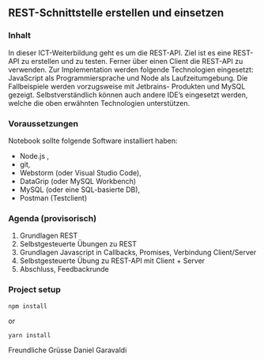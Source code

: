 ## REST-Schnittstelle erstellen und einsetzen
### Inhalt
In dieser ICT-Weiterbildung geht es um die REST-API. Ziel ist es eine REST-API zu erstellen und zu testen. Ferner über einen Client die REST-API zu verwenden. Zur Implementation werden folgende Technologien eingesetzt: JavaScript als Programmiersprache und Node als Laufzeitumgebung. Die Fallbeispiele werden vorzugsweise mit Jetbrains- Produkten und MySQL gezeigt. Selbstverständlich können auch andere IDE’s eingesetzt werden, welche die oben erwähnten Technologien unterstützen. 

### Voraussetzungen
Notebook sollte folgende Software installiert haben:
* Node.js , 
* git, 
* Webstorm  (oder Visual Studio Code), 
* DataGrip  (oder MySQL Workbench) 
* MySQL  (oder eine SQL-basierte DB), 
* Postman (Testclient) 

### Agenda (provisorisch)
1.	Grundlagen REST
2.	Selbstgesteuerte Übungen zu REST
3.	Grundlagen Javascript in Callbacks, Promises, Verbindung Client/Server
4.	Selbstgesteuerte Übung zu REST-API mit Client + Server
5.	Abschluss, Feedbackrunde




### Project setup
```
npm install
```
or 
```
yarn install
```


Freundliche Grüsse
Daniel Garavaldi
